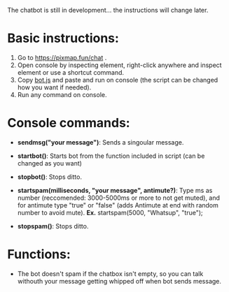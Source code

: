 The chatbot is still in development... the instructions will change later.

# Basic instructions:
1. Go to https://pixmap.fun/chat .
2. Open console by inspecting element, right-click anywhere and inspect element or use a shortcut command.
3. Copy [bot.js](https://github.com/Cranio290/PM_test/edit/main/chatbot/bot.js) and paste and run on console (the script can be changed how you want if needed).
4. Run any command on console.

# Console commands:
- **sendmsg("your message")**: Sends a singoular message.
- **startbot()**: Starts bot from the function included in script (can be changed as you want)
- **stopbot()**: Stops ditto.
- **startspam(milliseconds, "your message", antimute?)**: Type ms as number (reccomended: 3000-5000ms or more to not get muted), and for antimute type "true" or "false" (adds Antimute at end with random number to avoid mute). **Ex.** startspam(5000, "Whatsup", "true");
  
- **stopspam()**: Stops ditto.

# Functions:
- The bot doesn't spam if the chatbox isn't empty, so you can talk withouth your message getting whipped off when bot sends message.

